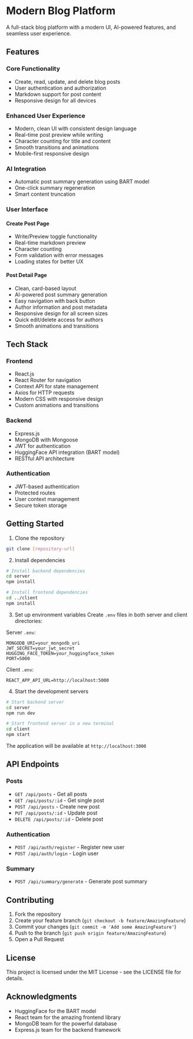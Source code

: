 # Modern Blog Platform

A full-stack blog platform with a modern UI, AI-powered features, and seamless user experience.

## Features

### Core Functionality
- Create, read, update, and delete blog posts
- User authentication and authorization
- Markdown support for post content
- Responsive design for all devices

### Enhanced User Experience
- Modern, clean UI with consistent design language
- Real-time post preview while writing
- Character counting for title and content
- Smooth transitions and animations
- Mobile-first responsive design

### AI Integration
- Automatic post summary generation using BART model
- One-click summary regeneration
- Smart content truncation

### User Interface
#### Create Post Page
- Write/Preview toggle functionality
- Real-time markdown preview
- Character counting
- Form validation with error messages
- Loading states for better UX

#### Post Detail Page
- Clean, card-based layout
- AI-powered post summary generation
- Easy navigation with back button
- Author information and post metadata
- Responsive design for all screen sizes
- Quick edit/delete access for authors
- Smooth animations and transitions

## Tech Stack

### Frontend
- React.js
- React Router for navigation
- Context API for state management
- Axios for HTTP requests
- Modern CSS with responsive design
- Custom animations and transitions

### Backend
- Express.js
- MongoDB with Mongoose
- JWT for authentication
- HuggingFace API integration (BART model)
- RESTful API architecture

### Authentication
- JWT-based authentication
- Protected routes
- User context management
- Secure token storage

## Getting Started

1. Clone the repository
```bash
git clone [repository-url]
```

2. Install dependencies
```bash
# Install backend dependencies
cd server
npm install

# Install frontend dependencies
cd ../client
npm install
```

3. Set up environment variables
Create `.env` files in both server and client directories:

Server `.env`:
```
MONGODB_URI=your_mongodb_uri
JWT_SECRET=your_jwt_secret
HUGGING_FACE_TOKEN=your_huggingface_token
PORT=5000
```

Client `.env`:
```
REACT_APP_API_URL=http://localhost:5000
```

4. Start the development servers
```bash
# Start backend server
cd server
npm run dev

# Start frontend server in a new terminal
cd client
npm start
```

The application will be available at `http://localhost:3000`

## API Endpoints

### Posts
- `GET /api/posts` - Get all posts
- `GET /api/posts/:id` - Get single post
- `POST /api/posts` - Create new post
- `PUT /api/posts/:id` - Update post
- `DELETE /api/posts/:id` - Delete post

### Authentication
- `POST /api/auth/register` - Register new user
- `POST /api/auth/login` - Login user

### Summary
- `POST /api/summary/generate` - Generate post summary

## Contributing

1. Fork the repository
2. Create your feature branch (`git checkout -b feature/AmazingFeature`)
3. Commit your changes (`git commit -m 'Add some AmazingFeature'`)
4. Push to the branch (`git push origin feature/AmazingFeature`)
5. Open a Pull Request

## License

This project is licensed under the MIT License - see the LICENSE file for details.

## Acknowledgments

- HuggingFace for the BART model
- React team for the amazing frontend library
- MongoDB team for the powerful database
- Express.js team for the backend framework
